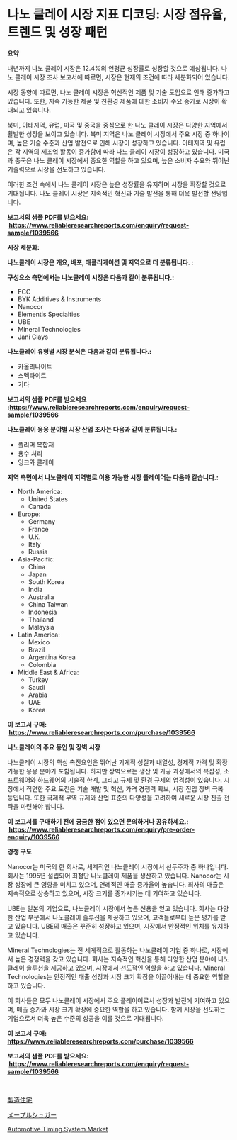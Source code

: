 <p><h1>나노 클레이 시장 지표 디코딩: 시장 점유율, 트렌드 및 성장 패턴</h1></p><p><strong>요약</strong></p>
<p><p>내년까지 나노 클레이 시장은 12.4%의 연평균 성장률로 성장할 것으로 예상됩니다. 나노 클레이 시장 조사 보고서에 따르면, 시장은 현재의 조건에 따라 세분화되어 있습니다. </p><p>시장 동향에 따르면, 나노 클레이 시장은 혁신적인 제품 및 기술 도입으로 인해 증가하고 있습니다. 또한, 지속 가능한 제품 및 친환경 제품에 대한 소비자 수요 증가로 시장이 확대되고 있습니다. </p><p>북미, 아태지역, 유럽, 미국 및 중국을 중심으로 한 나노 클레이 시장은 다양한 지역에서 활발한 성장을 보이고 있습니다. 북미 지역은 나노 클레이 시장에서 주요 시장 중 하나이며, 높은 기술 수준과 산업 발전으로 인해 시장이 성장하고 있습니다. 아태지역 및 유럽은 각 지역의 제조업 활동이 증가함에 따라 나노 클레이 시장이 성장하고 있습니다. 미국과 중국은 나노 클레이 시장에서 중요한 역할을 하고 있으며, 높은 소비자 수요와 뛰어난 기술력으로 시장을 선도하고 있습니다. </p><p>이러한 조건 속에서 나노 클레이 시장은 높은 성장률을 유지하며 시장을 확장할 것으로 기대됩니다. 나노 클레이 시장은 지속적인 혁신과 기술 발전을 통해 더욱 발전할 전망입니다.</p></p>
<p><strong>보고서의 샘플 PDF를 받으세요: &nbsp;<a href="https://www.reliableresearchreports.com/enquiry/request-sample/1039566">https://www.reliableresearchreports.com/enquiry/request-sample/1039566</a></strong></p>
<p><strong>시장 세분화:</strong></p>
<p><strong> 나노클레이 시장은 개요, 배포, 애플리케이션 및 지역으로 더 분류됩니다. :</strong></p>
<p><strong>구성요소 측면에서는 나노클레이 시장은 다음과 같이 분류됩니다.:</strong></p>
<p><ul><li>FCC</li><li>BYK Additives & Instruments</li><li>Nanocor</li><li>Elementis Specialties</li><li>UBE</li><li>Mineral Technologies</li><li>Jani Clays</li></ul></p>
<p><strong> 나노클레이 유형별 시장 분석은 다음과 같이 분류됩니다.:</strong></p>
<p><ul><li>카올리나이트</li><li>스멕타이트</li><li>기타</li></ul></p>
<p><strong>보고서의 샘플 PDF를 받으세요 :<a href="https://www.reliableresearchreports.com/enquiry/request-sample/1039566">https://www.reliableresearchreports.com/enquiry/request-sample/1039566</a></strong></p>
<p><strong> 나노클레이 응용 분야별 시장 산업 조사는 다음과 같이 분류됩니다.:</strong></p>
<p><ul><li>폴리머 복합재</li><li>용수 처리</li><li>잉크와 클레이</li></ul></p>
<p><strong>지역 측면에서 나노클레이 지역별로 이용 가능한 시장 플레이어는 다음과 같습니다.:</strong></p>
<p><ul>
    <li>
        North America:
        <ul>
            <li>United States</li>
            <li>Canada</li>
        </ul>
    </li>
    <li>
        Europe:
        <ul>
            <li>Germany</li>
            <li>France</li>
            <li>U.K.</li>
            <li>Italy</li>
            <li>Russia</li>
        </ul>
    </li>
    <li>
        Asia-Pacific:
        <ul>
            <li>China</li>
            <li>Japan</li>
            <li>South Korea</li>
            <li>India</li>
            <li>Australia</li>
            <li>China Taiwan</li>
            <li>Indonesia</li>
            <li>Thailand</li>
            <li>Malaysia</li>
        </ul>
    </li>
    <li>
        Latin America:
        <ul>
            <li>Mexico</li>
            <li>Brazil</li>
            <li>Argentina Korea</li>
            <li>Colombia</li>
        </ul>
    </li>
    <li>
        Middle East & Africa:
        <ul>
            <li>Turkey</li>
            <li>Saudi</li>
            <li>Arabia</li>
            <li>UAE</li>
            <li>Korea</li>
        </ul>
    </li>
    </ul></p>
<p><strong>이 보고서 구매: &nbsp;<a href="https://www.reliableresearchreports.com/purchase/1039566">https://www.reliableresearchreports.com/purchase/1039566</a></strong></p>
<p><strong>나노클레이의 주요 동인 및 장벽 시장</strong></p>
<p><p>나노클레이 시장의 핵심 촉진요인은 뛰어난 기계적 성질과 내열성, 경제적 가격 및 확장 가능한 응용 분야가 포함됩니다. 하지만 장벽으로는 생산 및 가공 과정에서의 복잡성, 소프트웨어와 하드웨어의 기술적 한계, 그리고 규제 및 환경 규제의 엄격성이 있습니다. 시장에서 직면한 주요 도전은 기술 개발 및 혁신, 가격 경쟁력 확보, 시장 진입 장벽 극복 등입니다. 또한 국제적 무역 규제와 산업 표준의 다양성을 고려하여 새로운 시장 진출 전략을 마련해야 합니다.</p></p>
<p><strong>이 보고서를 구매하기 전에 궁금한 점이 있으면 문의하거나 공유하세요.: &nbsp;<a href="https://www.reliableresearchreports.com/enquiry/pre-order-enquiry/1039566">https://www.reliableresearchreports.com/enquiry/pre-order-enquiry/1039566</a></strong></p>
<p><strong>경쟁 구도</strong></p>
<p><p>Nanocor는 미국의 한 회사로, 세계적인 나노클레이 시장에서 선두주자 중 하나입니다. 회사는 1995년 설립되어 최첨단 나노클레이 제품을 생산하고 있습니다. Nanocor는 시장 성장에 큰 영향을 미치고 있으며, 연례적인 매출 증가율이 높습니다. 회사의 매출은 지속적으로 상승하고 있으며, 시장 크기를 증가시키는 데 기여하고 있습니다.</p><p>UBE는 일본의 기업으로, 나노클레이 시장에서 높은 신용을 얻고 있습니다. 회사는 다양한 산업 부문에서 나노클레이 솔루션을 제공하고 있으며, 고객들로부터 높은 평가를 받고 있습니다. UBE의 매출은 꾸준히 성장하고 있으며, 시장에서 안정적인 위치를 유지하고 있습니다.</p><p>Mineral Technologies는 전 세계적으로 활동하는 나노클레이 기업 중 하나로, 시장에서 높은 경쟁력을 갖고 있습니다. 회사는 지속적인 혁신을 통해 다양한 산업 분야에 나노클레이 솔루션을 제공하고 있으며, 시장에서 선도적인 역할을 하고 있습니다. Mineral Technologies는 안정적인 매출 성장과 시장 크기 확장을 이끌어내는 데 중요한 역할을 하고 있습니다.</p><p>이 회사들은 모두 나노클레이 시장에서 주요 플레이어로서 성장과 발전에 기여하고 있으며, 매출 증가와 시장 크기 확장에 중요한 역할을 하고 있습니다. 함께 시장을 선도하는 기업으로서 더욱 높은 수준의 성공을 이룰 것으로 기대됩니다.</p></p>
<p><strong>이 보고서 구매: &nbsp; <a href="https://www.reliableresearchreports.com/purchase/1039566">https://www.reliableresearchreports.com/purchase/1039566</a></strong></p>
<p><strong>보고서의 샘플 PDF를 받으세요: &nbsp;<a href="https://www.reliableresearchreports.com/enquiry/request-sample/1039566">https://www.reliableresearchreports.com/enquiry/request-sample/1039566</a></strong><strong></strong></p>
<p>&nbsp;</p>
<p><p><a href="https://github.com/laurenreichert/Market-Research-Report-List-1/blob/main/39770255880.md">製造住宅</a></p><p><a href="https://github.com/RodHoppe07/Market-Research-Report-List-1/blob/main/95562755881.md">メープルシュガー</a></p><p><a href="https://crocus-run-b5a.notion.site/Automotive-Timing-System-Market-Research-Report-Provides-thorough-Industry-Overview-which-offers-an-0d9bde992bc449798a31cde31d741c24">Automotive Timing System Market</a></p></p>